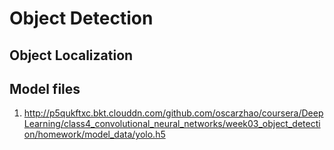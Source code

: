 # Object Detection

## Object Localization

## Model files

1. http://p5qukftxc.bkt.clouddn.com/github.com/oscarzhao/coursera/DeepLearning/class4_convolutional_neural_networks/week03_object_detection/homework/model_data/yolo.h5